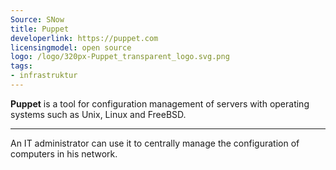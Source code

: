 ```yaml
---
Source: SNow
title: Puppet
developerlink: https://puppet.com
licensingmodel: open source
logo: /logo/320px-Puppet_transparent_logo.svg.png
tags:
- infrastruktur
---
```

__Puppet__ is a tool for configuration management of servers with operating systems such as Unix, Linux and FreeBSD. 

---

An IT administrator can use it to centrally manage the configuration of computers in his network.
